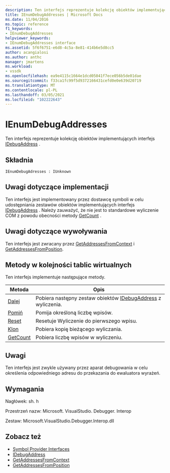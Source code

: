 ```yaml
---
description: Ten interfejs reprezentuje kolekcję obiektów implementujących interfejs IDebugAddress.
title: IEnumDebugAddresses | Microsoft Docs
ms.date: 11/04/2016
ms.topic: reference
f1_keywords:
- IEnumDebugAddresses
helpviewer_keywords:
- IEnumDebugAddresses interface
ms.assetid: 5f6f6751-e6d8-4c5a-8e81-414b6e5d8cc5
author: acangialosi
ms.author: anthc
manager: jmartens
ms.workload:
- vssdk
ms.openlocfilehash: ea9e4115c1664e1dcd05041f7ece056b5de01dae
ms.sourcegitcommit: f33ca1fc99f5d9372166431cefd0e0e639d20719
ms.translationtype: MT
ms.contentlocale: pl-PL
ms.lasthandoff: 03/05/2021
ms.locfileid: "102222643"
---
```

# <a name="ienumdebugaddresses"></a>IEnumDebugAddresses
Ten interfejs reprezentuje kolekcję obiektów implementujących interfejs [IDebugAddress](../../../extensibility/debugger/reference/idebugaddress.md) .

## <a name="syntax"></a>Składnia

```
IEnumDebugAdresses : IUnknown
```

## <a name="notes-for-implementers"></a>Uwagi dotyczące implementacji
 Ten interfejs jest implementowany przez dostawcę symboli w celu udostępniania zestawów obiektów implementujących interfejs [IDebugAddress](../../../extensibility/debugger/reference/idebugaddress.md) . Należy zauważyć, że nie jest to standardowe wyliczenie COM z powodu obecności metody [GetCount](../../../extensibility/debugger/reference/ienumdebugaddresses-getcount.md) .

## <a name="notes-for-callers"></a>Uwagi dotyczące wywoływania
 Ten interfejs jest zwracany przez [GetAddressesFromContext](../../../extensibility/debugger/reference/idebugsymbolprovider-getaddressesfromcontext.md) i [GetAddressesFromPosition](../../../extensibility/debugger/reference/idebugsymbolprovider-getaddressesfromposition.md).

## <a name="methods-in-vtable-order"></a>Metody w kolejności tablic wirtualnych
 Ten interfejs implementuje następujące metody.

|Metoda|Opis|
|------------|-----------------|
|[Dalej](../../../extensibility/debugger/reference/ienumdebugaddresses-next.md)|Pobiera następny zestaw obiektów [IDebugAddress](../../../extensibility/debugger/reference/idebugaddress.md) z wyliczenia.|
|[Pomiń](../../../extensibility/debugger/reference/ienumdebugaddresses-skip.md)|Pomija określoną liczbę wpisów.|
|[Reset](../../../extensibility/debugger/reference/ienumdebugaddresses-reset.md)|Resetuje Wyliczenie do pierwszego wpisu.|
|[Klon](../../../extensibility/debugger/reference/ienumdebugaddresses-clone.md)|Pobiera kopię bieżącego wyliczania.|
|[GetCount](../../../extensibility/debugger/reference/ienumdebugaddresses-getcount.md)|Pobiera liczbę wpisów w wyliczeniu.|

## <a name="remarks"></a>Uwagi
 Ten interfejs jest zwykle używany przez aparat debugowania w celu określenia odpowiedniego adresu do przekazania do ewaluatora wyrażeń.

## <a name="requirements"></a>Wymagania
 Nagłówek: sh. h

 Przestrzeń nazw: Microsoft. VisualStudio. Debugger. Interop

 Zestaw: Microsoft.VisualStudio.Debugger.Interop.dll

## <a name="see-also"></a>Zobacz też
- [Symbol Provider Interfaces](../../../extensibility/debugger/reference/symbol-provider-interfaces.md)
- [IDebugAddress](../../../extensibility/debugger/reference/idebugaddress.md)
- [GetAddressesFromContext](../../../extensibility/debugger/reference/idebugsymbolprovider-getaddressesfromcontext.md)
- [GetAddressesFromPosition](../../../extensibility/debugger/reference/idebugsymbolprovider-getaddressesfromposition.md)
